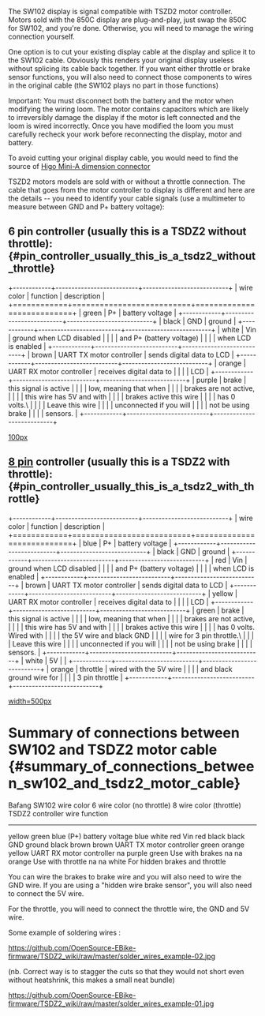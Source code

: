 The SW102 display is signal compatible with TSZD2 motor controller.
Motors sold with the 850C display are plug-and-play, just swap the 850C
for SW102, and you\'re done. Otherwise, you will need to manage the
wiring connection yourself.

One option is to cut your existing display cable at the display and
splice it to the SW102 cable. Obviously this renders your original
display useless without splicing its cable back together. If you want
either throttle or brake sensor functions, you will also need to connect
those components to wires in the original cable (the SW102 plays no part
in those functions)

Important: You must disconnect both the battery and the motor when
modifying the wiring loom. The motor contains capacitors which are
likely to irreversibly damage the display if the motor is left connected
and the loom is wired incorrectly. Once you have modified the loom you
must carefully recheck your work before reconnecting the display, motor
and battery.

To avoid cutting your original display cable, you would need to find the
source of [Higo Mini-A dimension
connector](https://github.com/OpenSource-EBike-firmware/TSDZ2_wiki/blob/master/tsdz2-plug-dimensions.jpg)

TSZD2 motors models are sold with or without a throttle connection. The
cable that goes from the motor controller to display is different and
here are the details \-- you need to identify your cable signals (use a
multimeter to measure between GND and P+ battery voltage):

## 6 pin controller (usually this is a TSDZ2 without throttle): {#pin_controller_usually_this_is_a_tsdz2_without_throttle}

+------------+--------------------------+---------------------------+
| wire color | function                 | description               |
+============+==========================+===========================+
| green      | P+                       | battery voltage           |
+------------+--------------------------+---------------------------+
| black      | GND                      | ground                    |
+------------+--------------------------+---------------------------+
| white      | Vin                      | ground when LCD disabled  |
|            |                          | and P+ (battery voltage)  |
|            |                          | when LCD is enabled       |
+------------+--------------------------+---------------------------+
| brown      | UART TX motor controller | sends digital data to LCD |
+------------+--------------------------+---------------------------+
| orange     | UART RX motor controller | receives digital data to  |
|            |                          | LCD                       |
+------------+--------------------------+---------------------------+
| purple     | brake                    | this signal is active     |
|            |                          | low, meaning that when    |
|            |                          | brakes are not active,    |
|            |                          | this wire has 5V and with |
|            |                          | brakes active this wire   |
|            |                          | has 0 volts.\             |
|            |                          | Leave this wire           |
|            |                          | unconnected if you will   |
|            |                          | not be using brake        |
|            |                          | sensors.                  |
+------------+--------------------------+---------------------------+

[100px](https://github.com/hurzhurz/tsdz2/raw/master/images/tsdz2-plug.jpg "wikilink")

## [8 pin](https://endless-sphere.com/forums/viewtopic.php?f=28&t=79788&hilit=flash+lcd3&start=3525#p1415134) controller (usually this is a TSDZ2 with throttle): {#pin_controller_usually_this_is_a_tsdz2_with_throttle}

+------------+--------------------------+---------------------------+
| wire color | function                 | description               |
+============+==========================+===========================+
| blue       | P+                       | battery voltage           |
+------------+--------------------------+---------------------------+
| black      | GND                      | ground                    |
+------------+--------------------------+---------------------------+
| red        | Vin                      | ground when LCD disabled  |
|            |                          | and P+ (battery voltage)  |
|            |                          | when LCD is enabled       |
+------------+--------------------------+---------------------------+
| brown      | UART TX motor controller | sends digital data to LCD |
+------------+--------------------------+---------------------------+
| yellow     | UART RX motor controller | receives digital data to  |
|            |                          | LCD                       |
+------------+--------------------------+---------------------------+
| green      | brake                    | this signal is active     |
|            |                          | low, meaning that when    |
|            |                          | brakes are not active,    |
|            |                          | this wire has 5V and with |
|            |                          | brakes active this wire   |
|            |                          | has 0 volts. Wired with   |
|            |                          | the 5V wire and black GND |
|            |                          | wire for 3 pin throttle.\ |
|            |                          | Leave this wire           |
|            |                          | unconnected if you will   |
|            |                          | not be using brake        |
|            |                          | sensors.                  |
+------------+--------------------------+---------------------------+
| white      | 5V                       |                           |
+------------+--------------------------+---------------------------+
| orange     | throttle                 | wired with the 5V wire    |
|            |                          | and black ground wire for |
|            |                          | 3 pin throttle            |
+------------+--------------------------+---------------------------+

[
width=500px](https://github.com/OpenSource-EBike-firmware/TSDZ2_wiki/blob/master/TSDZ2_8Pin_Connector_Higo_B8_Cable_Map_2.jpg "wikilink")

# Summary of connections between SW102 and TSDZ2 motor cable {#summary_of_connections_between_sw102_and_tsdz2_motor_cable}

  Bafang SW102 wire color   6 wire color (no throttle)   8 wire color (throttle)   TSDZ2 controller wire function
  ------------------------- ---------------------------- ------------------------- --------------------------------
  yellow                    green                        blue                      (P+) battery voltage
  blue                      white                        red                       Vin
  red                       black                        black                     GND ground
  black                     brown                        brown                     UART TX motor controller
  green                     orange                       yellow                    UART RX motor controller
  na                        purple                       green                     Use with brakes
  na                        na                           orange                    Use with throttle
  na                        na                           white                     For hidden brakes and throttle

You can wire the brakes to brake wire and you will also need to wire the
GND wire. If you are using a "hidden wire brake sensor", you will also
need to connect the 5V wire.

For the throttle, you will need to connect the throttle wire, the GND
and 5V wire.

Some example of soldering wires :

<https://github.com/OpenSource-EBike-firmware/TSDZ2_wiki/raw/master/solder_wires_example-02.jpg>

(nb. Correct way is to stagger the cuts so that they would not short
even without heatshrink, this makes a small neat bundle)

<https://github.com/OpenSource-EBike-firmware/TSDZ2_wiki/raw/master/solder_wires_example-01.jpg>

